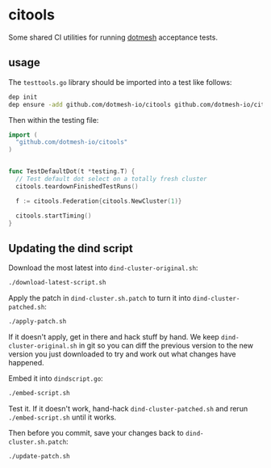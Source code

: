 # citools

Some shared CI utilities for running [dotmesh](https://dotmesh.com) acceptance tests.

## usage

The `testtools.go` library should be imported into a test like follows:

```bash
dep init
dep ensure -add github.com/dotmesh-io/citools github.com/dotmesh-io/citools
```

Then within the testing file:

```go
import (
  "github.com/dotmesh-io/citools"
)


func TestDefaultDot(t *testing.T) {
  // Test default dot select on a totally fresh cluster
  citools.teardownFinishedTestRuns()

  f := citools.Federation{citools.NewCluster(1)}

  citools.startTiming()
}
```

## Updating the dind script

Download the most latest into `dind-cluster-original.sh`:

```bash
./download-latest-script.sh
```

Apply the patch in `dind-cluster.sh.patch` to turn it into `dind-cluster-patched.sh`:

```bash
./apply-patch.sh
```

If it doesn't apply, get in there and hack stuff by hand. We keep
`dind-cluster-original.sh` in git so you can diff the previous version
to the new version you just downloaded to try and work out what
changes have happened.

Embed it into `dindscript.go`:

```bash
./embed-script.sh
```

Test it. If it doesn't work, hand-hack `dind-cluster-patched.sh` and
rerun `./embed-script.sh` until it works.

Then before you commit, save your changes back to
`dind-cluster.sh.patch`:

```bash
./update-patch.sh
```
